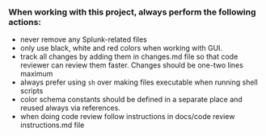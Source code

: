 ### When working with this project, always perform the following actions:
- never remove any Splunk-related files
- only use black, white and red colors when working with GUI. 
- track all changes by adding them in changes.md file so that code reviewer can review them faster. Changes should be one-two lines maximum
- always prefer using `sh` over making files executable when running shell scripts
- color schema constants should be defined in a separate place and reused always via references.
- when doing code review follow instructions in docs/code review instructions.md file 